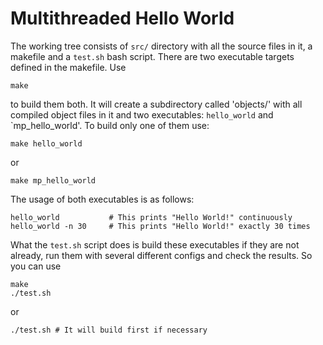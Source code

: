 # Multithreaded Hello World

The working tree consists of `src/` directory with all the source files in it, a makefile and a `test.sh` bash script.
There are two executable targets defined in the makefile. Use
```
make
```
to build them both.
It will create a subdirectory called 'objects/' with all compiled object files in it and two executables: `hello_world` and `mp_hello_world'.
To build only one of them use:
```
make hello_world
```
or
```
make mp_hello_world
```
The usage of both executables is as follows:
```
hello_world           # This prints "Hello World!" continuously
hello_world -n 30     # This prints "Hello World!" exactly 30 times
```
What the `test.sh` script does is build these executables if they are not already, run them with several different configs and check the results.
So you can use
```
make
./test.sh
```
or
```
./test.sh # It will build first if necessary
```
